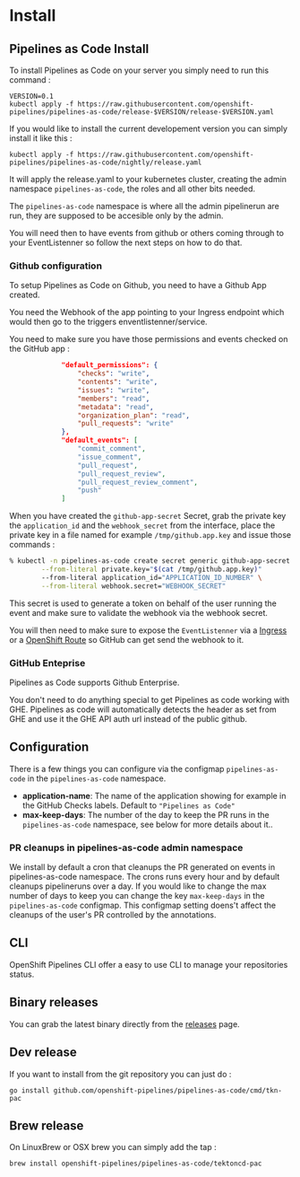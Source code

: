 # Install

## Pipelines as Code Install

To install Pipelines as Code on your server you simply need to run this command :

```shell
VERSION=0.1
kubectl apply -f https://raw.githubusercontent.com/openshift-pipelines/pipelines-as-code/release-$VERSION/release-$VERSION.yaml
```

If you would like to install the current developement version you can simply install it like this :

```shell
kubectl apply -f https://raw.githubusercontent.com/openshift-pipelines/pipelines-as-code/nightly/release.yaml
```

It will apply the release.yaml to your kubernetes cluster, creating the
admin namespace `pipelines-as-code`, the roles and all other bits needed.

The `pipelines-as-code` namespace is where all the admin pipelinerun are run,
they are supposed to be accesible only by the admin.

You will need then to have events from github or others coming through to your
EventListenner so follow the next steps on how to do that.

### Github configuration

To setup Pipelines as Code on Github, you need to have a Github App created.

You need the Webhook of the app pointing to your Ingress endpoint which would
then go to the triggers enventlistenner/service.

You need to make sure you have those permissions and events checked on the
GitHub app :

```json
             "default_permissions": {
                 "checks": "write",
                 "contents": "write",
                 "issues": "write",
                 "members": "read",
                 "metadata": "read",
                 "organization_plan": "read",
                 "pull_requests": "write"
             },
             "default_events": [
                 "commit_comment",
                 "issue_comment",
                 "pull_request",
                 "pull_request_review",
                 "pull_request_review_comment",
                 "push"
             ]
```

When you have created the `github-app-secret` Secret, grab the private key the
`application_id` and the `webhook_secret`  from the interface, place the private
key in a file named for example `/tmp/github.app.key` and issue those commands :

```bash
% kubectl -n pipelines-as-code create secret generic github-app-secret \
        --from-literal private.key="$(cat /tmp/github.app.key)"
        --from-literal application_id="APPLICATION_ID_NUMBER" \
        --from-literal webhook.secret="WEBHOOK_SECRET"
```

This secret is used to generate a token on behalf of the user running the event
and make sure to validate the webhook via the webhook secret.

You will then need to make sure to expose the `EventListenner` via a
[Ingress](https://kubernetes.io/docs/concepts/services-networking/ingress/) or a
[OpenShift
Route](https://docs.openshift.com/container-platform/latest/networking/routes/route-configuration.html)
so GitHub can get send the webhook to it.

### GitHub Enteprise

Pipelines as Code supports Github Enterprise.

You don't need to do anything special to get Pipelines as code working with GHE.
Pipelines as code will automatically detects the header as set from GHE and use it  the GHE API auth url instead of the public github.

## Configuration

There is a few things you can configure via the configmap `pipelines-as-code` in
the `pipelines-as-code` namespace.

- **application-name**: The name of the application showing for example in the
  GitHub Checks labels. Default to `"Pipelines as Code"`
- **max-keep-days**: The number of the day to keep the PR runs in the
  `pipelines-as-code` namespace, see below for more details about it..

### PR cleanups in pipelines-as-code admin namespace

We install by default a cron that cleanups the PR generated on events in pipelines-as-code
namespace. The crons runs every hour and by default cleanups pipelineruns over a
day. If you would like to change the max number of days to keep you can change the
key `max-keep-days` in the `pipelines-as-code` configmap. This configmap
setting doens't affect the cleanups of the user's PR controlled by the
annotations.

## CLI

OpenShift Pipelines CLI offer a easy to use CLI to manage your repositories status.

## Binary releases

You can grab the latest binary directly from the
[releases](https://github.com/openshift-pipelines/pipelines-as-code/releases)
page.

## Dev release

If you want to install from the git repository you can just do :

```shell
go install github.com/openshift-pipelines/pipelines-as-code/cmd/tkn-pac
```

## Brew release

On LinuxBrew or OSX brew you can simply add the tap :

```shell
brew install openshift-pipelines/pipelines-as-code/tektoncd-pac
```
